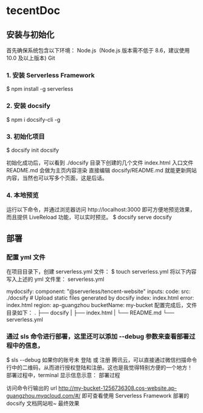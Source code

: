 # tecentDoc


## 安装与初始化
首先确保系统包含以下环境：
Node.js 
(Node.js 版本需不低于 8.6，建议使用 10.0 及以上版本)
Git

### 1. 安装 Serverless Framework
$ npm install -g serverless
### 2. 安装 docsify
$ npm i docsify-cli -g
### 3. 初始化项目
$ docsify init docsify

初始化成功后，可以看到 
./docsify 目录下创建的几个文件
index.html 入口文件
README.md 会做为主页内容渲染
直接编辑 docsify/README.md 就能更新网站内容，当然也可以写多个页面，这是后话。

### 4. 本地预览
运行以下命令，并通过浏览器访问 http://localhost:3000 即可方便地预览效果，而且提供 LiveReload 功能，可以实时预览。
$ docsify serve docsify

## 部署

### 配置 yml 文件
在项目目录下，创建 serverless.yml 文件：
$ touch serverless.yml
将以下内容写入上述的 yml 文件里：
serverless.yml

mydocsify:
  component: "@serverless/tencent-website"
  inputs:
    code:
      src: ./docsify # Upload static files generated by docsify
      index: index.html
      error: index.html
    region: ap-guangzhou
    bucketName: my-bucket
配置完成后，文件目录如下：
.
├── docsify
|   ├── index.html
|   └── README.md
└── serverless.yml


### 通过 sls 命令进行部署，这里还可以添加 --debug 参数来查看部署过程中的信息，
$ sls --debug
如果你的账号未 登陆 或 注册 腾讯云，可以直接通过微信扫描命令行中的二维码，从而进行授权登陆和注册。这也是我觉得特别方便的一个地方！
部署过程中，terminal 显示信息示意：
部署过程

访问命令行输出的 url
http://my-bucket-1256736308.cos-website.ap-guangzhou.myqcloud.com/#/
即可查看使用 Serverless Framework 部署的 docsify 文档网站啦~
最终效果
 
